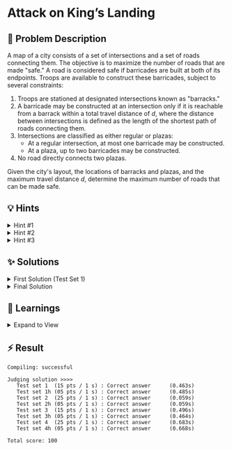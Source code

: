 # Attack on King’s Landing

## 📝 Problem Description

A map of a city consists of a set of intersections and a set of roads connecting them. The objective is to maximize the number of roads that are made "safe." A road is considered safe if barricades are built at both of its endpoints. Troops are available to construct these barricades, subject to several constraints:
1. Troops are stationed at designated intersections known as "barracks."
2. A barricade may be constructed at an intersection only if it is reachable from a barrack within a total travel distance of $d$, where the distance between intersections is defined as the length of the shortest path of roads connecting them.
3. Intersections are classified as either regular or plazas:
    * At a regular intersection, at most one barricade may be constructed.
    * At a plaza, up to two barricades may be constructed.
4. No road directly connects two plazas.

Given the city's layout, the locations of barracks and plazas, and the maximum travel distance $d$, determine the maximum number of roads that can be made safe.

## 💡 Hints

<details>

<summary>Hint #1</summary>

The problem describes a network of intersections and roads. This structure is very common in computer science. How can you model this system using a standard abstract data structure? What do the intersections and roads correspond to?

</details>

<details>

<summary>Hint #2</summary>

Making a road safe requires "using" both of its endpoint intersections. At a regular intersection, you can only do this for one road. This sounds like you are selecting a set of roads with a constraint on which intersections they use. What kind of problem involves selecting a set of connections (edges) such that no two selected connections share an endpoint (node)?

  <details>

  <summary>Answer</summary>

  This is a classic **matching problem** in graph theory. Specifically, it resembles the **maximum matching** problem, where we want to find the largest set of edges such that no two edges share a common vertex. In our case, the vertices are the intersections, and the edges are the roads.

  </details>

</details>

<details>

<summary>Hint #3</summary>

The problem has two main complexities beyond the basic model: the distance limit for troops and the special "plaza" intersections that can support two barricades.
- **Distance Limit:** How can you determine which intersections are eligible for building barricades? You need to find all intersections within a certain shortest path distance from *any* barrack. Which algorithm is suitable for finding shortest paths from a source in a network with non-negative path lengths?
Once you know this you can simply run your approach on the "filtered/reachable/valid graph".
- **Plazas:** A regular intersection can be part of at most one safe road, but a plaza can be part of two. How could you modify your abstract model to accommodate this "capacity of two" for plazas, while still using an algorithm designed for a "capacity of one"? Consider what happens if you represent a plaza not as a single "entity", but as multiple.

</details>

## ✨ Solutions

<details>

<summary>First Solution (Test Set 1)</summary>

For the first test set, the problem is significantly simplified by two assumptions:
1.  The travel distance $d$ is large enough that troops can reach every intersection from a barrack.
2.  There are no plazas ($p=0$), meaning all intersections are regular.

Let's model the city as a **graph**, where intersections are **nodes** and roads are **edges**. To make a road safe, we must build a barricade at both ends. Since all intersections are regular, each can support at most one barricade. This means if we choose to make the road between intersections $u$ and $v$ safe, we cannot use $u$ or $v$ for any other road.

This directly corresponds to the definition of a **matching** in a graph. A matching is a set of edges where no two edges share a common node. Making a road `(u, v)` safe is equivalent to including the edge `(u, v)` in our matching. The goal of maximizing the number of safe roads is therefore equivalent to finding a **maximum cardinality matching** in the graph.
**Note**: We can easily do this using `boost::edmonds_maximum_cardinality_matching` in Boost

The overall approach is:
1.  Construct a graph where $N$ nodes represent the $N$ intersections.
2.  For each of the $M$ roads, add an undirected edge between the corresponding nodes.
3.  Run Edmonds's algorithm on this graph to find the size of the maximum matching.
4.  The result is the size of this matching.

The main limitation of this approach lies in the two assumptions made. To generalize this to solve all tests sets we mainly need to lift these.

### Code
```cpp
#include<iostream>
#include<vector>

#include<boost/graph/adjacency_list.hpp>
#include<boost/graph/push_relabel_max_flow.hpp>
#include<boost/graph/max_cardinality_matching.hpp>

using traits = boost::adjacency_list_traits<boost::vecS, boost::vecS, boost::directedS>;
using graph = boost::adjacency_list<boost::vecS,
                                    boost::vecS,
                                    boost::undirectedS>;
using vertex_desc = traits::vertex_descriptor;
using edge_desc = traits::edge_descriptor;

void solve() {
  // ===== READ INPUT & BUILD GRAPH =====
  int n, m, b, p, d; std::cin >> n >> m >> b >> p >> d;
  
  graph G(n);
  std::vector<int> barracks(b);
  std::vector<int> plazas(p);
  
  for(int i = 0; i < b; ++i) std::cin >> barracks[i];
  for(int i = 0; i < p; ++i) std::cin >> plazas[i];
  for(int i = 0; i < m; ++i) {
    int x, y, l; std::cin >> x >> y >> l;
    boost::add_edge(x, y, G);
  }
  
  // ===== FIND MAXIMUM MATCHING =====
  std::vector<int> mate_map(n); // exterior property map

  boost::edmonds_maximum_cardinality_matching(G, boost::make_iterator_property_map(mate_map.begin(), boost::get(boost::vertex_index, G)));
  int matching_size = boost::matching_size(G, boost::make_iterator_property_map(mate_map.begin(), boost::get(boost::vertex_index, G)));
  
  // ===== OUTPUT =====
  std::cout << matching_size << std::endl;
  
}

int main() {
  int n_tests; std::cin >> n_tests;
  while(n_tests--) {
    solve();
  }
}

```
</details>

<details>

<summary>Final Solution</summary>

The first solution established that the core of the problem is finding a maximum matching. The full problem requires us to handle two additional constraints: the limited travel distance $d$ and the plazas.

### Handling the Distance Constraint

A barricade can only be built at an intersection if its shortest path distance from *any* barrack is at most $d$. A road can be made safe only if barricades can be built at *both* its endpoints. This means we are interested in finding a maximum matching not on the entire city graph, but on the **subgraph induced by the set of all reachable intersections**.

To determine which intersections are reachable within the allowed distance, we run Dijkstra's algorithm separately from each barrack. For every intersection, we record the minimum distance obtained across all runs. Intersections with a minimum distance less than or equal to $d$ are eligible for barricade construction.
**Note:** An alternative method is to introduce a "super-source" node connected to all barracks with zero-length edges, then run Dijkstra's algorithm once from this super-source.

After running Dijkstra, we can identify all nodes `v` where `dist[v] <= d`. These are our "active" nodes.

### Handling Plazas

A plaza can support up to two barricades, whereas a regular intersection can support only one. This means a plaza node can be an endpoint for up to two edges in our matching. The standard maximum matching algorithm assumes a node can only be part of one matched edge.

To model this, we plaza, we augment the graph with an additional "virtual" node.
- Let's say intersection `v` is a plaza. We create a new node `v_dup`.
- The original node `v` represents the first "slot" for a barricade at the plaza.
- The new node `v_dup` represents the second "slot".
- For any road connecting a regular intersection `u` to the plaza `v`, we keep the edge `(u, v)` and also add a new edge `(u, v_dup)`.

Now, if the matching algorithm picks the edge `(u, v)`, it uses the first slot. If it later picks an edge `(w, v_dup)` for some other neighbor `w`, it uses the second slot. This effectively allows the original plaza `v` to be matched twice, correctly modeling its capacity of two. Since no road connects two plazas, we don't need to consider more complex cases.

### Combined Algorithm

The final algorithm combines these two ideas:

1.  **Graph Construction:**
    *   Create a graph with $N+P$ nodes, where $N$ is the number of intersections and $P$ is the number of plazas. The extra $P$ nodes will be the duplicates for the plazas.
    *   For each road `(u, v)`:
        *   Add the edge `(u, v)` to the graph.
        *   If `u` is a plaza, add an edge from `v` to `u`'s duplicate node.
        *   If `v` is a plaza, add an edge from `u` to `v`'s duplicate node.

2.  **Find Reachable Subgraph:**
    *   Run Dijkstra's algorithm starting from all barrack locations to find the shortest distance to every other node (including the plaza duplicates).
    *   Identify the set of nodes `S` for which the shortest distance from any barrack is less than or equal to $d$.

3.  **Maximum Matching:**
    *   Filter the graph to keep only the nodes in `S` and the edges between them. The Boost library allows for this by "clearing" the nodes that are not in `S`.
    *   Run `edmonds_maximum_cardinality_matching` on this filtered subgraph.
    *   The resulting matching size is the maximum number of roads that can be made safe.

### Code
```cpp
#include<iostream>
#include<vector>

#include<boost/graph/adjacency_list.hpp>
#include<boost/graph/push_relabel_max_flow.hpp>
#include <boost/graph/dijkstra_shortest_paths.hpp>
#include<boost/graph/max_cardinality_matching.hpp>

using traits = boost::adjacency_list_traits<boost::vecS, boost::vecS, boost::directedS>;
using graph = boost::adjacency_list<boost::vecS,
                                    boost::vecS,
                                    boost::undirectedS,
                                    boost::no_property,
                                    boost::property<boost::edge_weight_t, int>>;
using vertex_desc = traits::vertex_descriptor;
using edge_desc = traits::edge_descriptor;


void solve() {
  // ===== READ INPUT & BUILD GRAPH =====
  int n, m, b, p, d; std::cin >> n >> m >> b >> p >> d;
  int num_nodes = n + p;
  
  graph G(num_nodes);
  std::vector<int> barracks(b);
  std::vector<int> plazas(p);
  std::vector<bool> covered(num_nodes, false);
  
  for(int i = 0; i < b; ++i) std::cin >> barracks[i];
  for(int i = 0; i < p; ++i) std::cin >> plazas[i];
  for(int i = 0; i < m; ++i) {
    int x, y, l; std::cin >> x >> y >> l;
    boost::add_edge(x, y, l, G);
    
    // Duplicate plaza nodes
    // Could be more efficient as we check this for every single edge
    // But is fast enough
    for(int j = 0; j < p; ++j) {
      if(x == plazas[j]) {
        boost::add_edge(y, n + j, l, G);
      } else if (y == plazas[j]) {
        boost::add_edge(x, n + j, l, G);
      }
    }
  }

  // ===== FIND SUBGRAPH THAT IS COVERED BY BARRACKS =====
  for(int i = 0; i < b; ++i) {
    std::vector<int> dist_map(num_nodes); //exterior property
    boost::dijkstra_shortest_paths(G, barracks[i], boost::distance_map(boost::make_iterator_property_map(dist_map.begin(), boost::get(boost::vertex_index, G))));
  
    for(int j = 0; j < num_nodes; ++j) {
      if(dist_map[j] <= d) {
        covered[j] = true;
      }
    }
  }

  for(int i = 0; i < num_nodes; ++i) {
    if(!covered[i]) {
      boost::clear_vertex(i, G);
    }
  }

  // ===== FIND MAXIMUM MATCHING =====
  std::vector<int> mate_map(num_nodes);

  boost::edmonds_maximum_cardinality_matching(G, boost::make_iterator_property_map(mate_map.begin(), boost::get(boost::vertex_index, G)));
  int matching_size = boost::matching_size(G, boost::make_iterator_property_map(mate_map.begin(), boost::get(boost::vertex_index, G)));
  
  // ===== OUTPUT =====
  std::cout << matching_size << std::endl;
}

int main() {
  int n_tests; std::cin >> n_tests;
  while(n_tests--) {
    solve();
  }
}
```
</details>

## 🧠 Learnings

<details> 

<summary> Expand to View </summary>

- Whether you use a directed or undirected Graph can have a significant impact on runtime.
- Depending on the task `boost::clear_vertex` can delete a node (by removing all of its edges) without the pain of actually deleting nodes in Boost

</details>

## ⚡ Result

```plaintext
Compiling: successful

Judging solution >>>>
   Test set 1  (15 pts / 1 s) : Correct answer      (0.463s)
   Test set 1h (05 pts / 1 s) : Correct answer      (0.485s)
   Test set 2  (25 pts / 1 s) : Correct answer      (0.059s)
   Test set 2h (05 pts / 1 s) : Correct answer      (0.059s)
   Test set 3  (15 pts / 1 s) : Correct answer      (0.496s)
   Test set 3h (05 pts / 1 s) : Correct answer      (0.464s)
   Test set 4  (25 pts / 1 s) : Correct answer      (0.683s)
   Test set 4h (05 pts / 1 s) : Correct answer      (0.668s)

Total score: 100
```